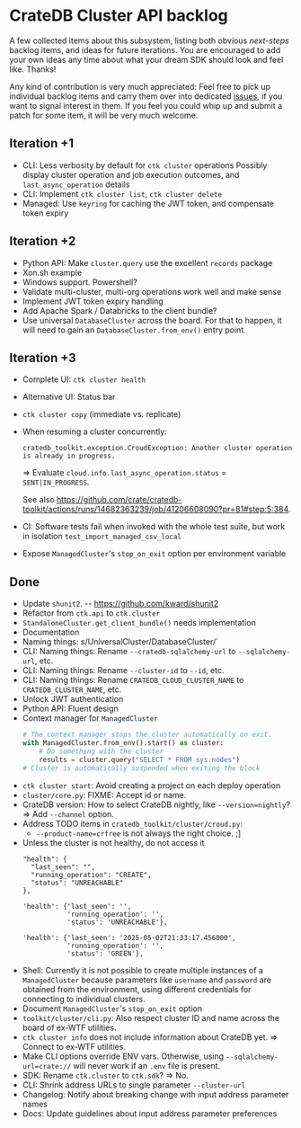 # CrateDB Cluster API backlog

A few collected items about this subsystem, listing both obvious _next-steps_
backlog items, and ideas for future iterations. You are encouraged to add your
own ideas any time about what your dream SDK should look and feel like. Thanks!

Any kind of contribution is very much appreciated: Feel free to pick up
individual backlog items and carry them over into dedicated [issues], if you
want to signal interest in them. If you feel you could whip up and submit
a patch for some item, it will be very much welcome.

[issues]: https://github.com/crate/cratedb-toolkit/issues

## Iteration +1
- CLI: Less verbosity by default for `ctk cluster` operations
  Possibly display cluster operation and job execution outcomes, and `last_async_operation` details
- CLI: Implement `ctk cluster list`, `ctk cluster delete`
- Managed: Use `keyring` for caching the JWT token, and compensate token expiry

## Iteration +2
- Python API: Make `cluster.query` use the excellent `records` package
- Xon.sh example
- Windows support. Powershell?
- Validate multi-cluster, multi-org operations work well and make sense
- Implement JWT token expiry handling
- Add Apache Spark / Databricks to the client bundle?
- Use universal `DatabaseCluster` across the board. For that to happen, it will
  need to gain an `DatabaseCluster.from_env()` entry point.

## Iteration +3
- Complete UI: `ctk cluster health`
- Alternative UI: Status bar
- `ctk cluster copy` (immediate vs. replicate)
- When resuming a cluster concurrently:

  `cratedb_toolkit.exception.CroudException: Another cluster operation is already in progress.`

  => Evaluate `cloud.info.last_async_operation.status` = `SENT|IN_PROGRESS`.

  See also https://github.com/crate/cratedb-toolkit/actions/runs/14682363239/job/41206608090?pr=81#step:5:384.
- CI: Software tests fail when invoked with the whole test suite, but work in isolation
  `test_import_managed_csv_local`
- Expose `ManagedCluster`'s `stop_on_exit` option per environment variable

## Done
- Update `shunit2`. -- https://github.com/kward/shunit2
- Refactor from `ctk.api` to `ctk.cluster`
- `StandaloneCluster.get_client_bundle()` needs implementation
- Documentation
- Naming things: s/UniversalCluster/DatabaseCluster/`
- CLI: Naming things: Rename `--cratedb-sqlalchemy-url` to `--sqlalchemy-url`, etc.
- CLI: Naming things: Rename `--cluster-id` to `--id`, etc.
- CLI: Naming things: Rename `CRATEDB_CLOUD_CLUSTER_NAME` to `CRATEDB_CLUSTER_NAME`, etc. 
- Unlock JWT authentication
- Python API: Fluent design
- Context manager for `ManagedCluster`
  ```python
  # The context manager stops the cluster automatically on exit.
  with ManagedCluster.from_env().start() as cluster:
      # Do something with the cluster
      results = cluster.query("SELECT * FROM sys.nodes")
  # Cluster is automatically suspended when exiting the block
  ```
- `ctk cluster start`: Avoid creating a project on each deploy operation
- `cluster/core.py`: FIXME: Accept id or name.
- CrateDB version: How to select CrateDB nightly, like `--version=nightly`?
  => Add `--channel` option.
- Address TODO items in `cratedb_toolkit/cluster/croud.py`:
  - `--product-name=crfree` is not always the right choice. ;]
- Unless the cluster is not healthy, do not access it
  ```
  "health": {
    "last_seen": "",
    "running_operation": "CREATE",
    "status": "UNREACHABLE"
  },

  'health': {'last_seen': '',
             'running_operation': '',
             'status': 'UNREACHABLE'},

  'health': {'last_seen': '2025-05-02T21:33:17.456000',
             'running_operation': '',
             'status': 'GREEN'},
  ```
- Shell: Currently it is not possible to create multiple instances of a `ManagedCluster`
  because parameters like `username` and `password` are obtained from the environment, 
  using different credentials for connecting to individual clusters.
- Document `ManagedCluster`'s `stop_on_exit` option
- `toolkit/cluster/cli.py`: Also respect cluster ID and name across the board of ex-WTF utilities.
- `ctk cluster info` does not include information about CrateDB yet.
  => Connect to ex-WTF utilities.
- Make CLI options override ENV vars. Otherwise, using `--sqlalchemy-url=crate://`
  will never work if an `.env` file is present.
- SDK: Rename `ctk.cluster` to `ctk.sdk`? => No.
- CLI: Shrink address URLs to single parameter `--cluster-url`
- Changelog: Notify about breaking change with input address parameter names
- Docs: Update guidelines about input address parameter preferences
